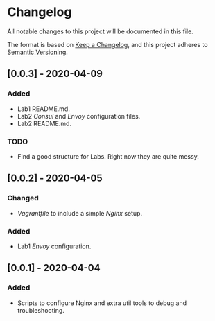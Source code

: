 # Changelog
All notable changes to this project will be documented in this file.

The format is based on [Keep a Changelog](https://keepachangelog.com/en/1.0.0/),
and this project adheres to [Semantic Versioning](https://semver.org/spec/v2.0.0.html).


## [0.0.3] - 2020-04-09

### Added
- Lab1 README.md.
- Lab2 _Consul_ and _Envoy_ configuration files.
- Lab2 README.md.

### TODO
- Find a good structure for Labs. Right now they are quite messy.

## [0.0.2] - 2020-04-05
### Changed
- _Vagrantfile_ to include a simple _Nginx_ setup.

### Added
- Lab1 _Envoy_ configuration.

## [0.0.1] - 2020-04-04
### Added
- Scripts to configure Nginx and extra util tools to debug and troubleshooting.
